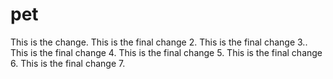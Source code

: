# pet

This is the change.
This is the final change 2.
This is the final change 3..
This is the final change 4.
This is the final change 5.
This is the final change 6.
This is the final change 7.
